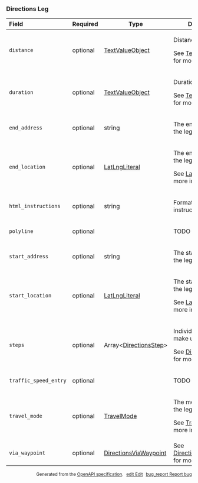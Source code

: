<!--- This is a generated file, do not edit! -->
<!--- [START maps_http_schema_directionsleg] -->
<h3 class="schema-object" id="DirectionsLeg">Directions Leg</h3>

| Field                 | Required | Type                                                                    | Description                                                                                                                                                        |
| :-------------------- | -------- | ----------------------------------------------------------------------- | ------------------------------------------------------------------------------------------------------------------------------------------------------------------ |
| `distance`            | optional | [TextValueObject](#TextValueObject "TextValueObject")                   | <div class="ref-property-description"><p>Distance of the leg.</p><p>See <a href="#TextValueObject">TextValueObject</a> for more information.</div>                 |
| `duration`            | optional | [TextValueObject](#TextValueObject "TextValueObject")                   | <div class="ref-property-description"><p>Duration of the leg.</p><p>See <a href="#TextValueObject">TextValueObject</a> for more information.</div>                 |
| `end_address`         | optional | string                                                                  | <div class="nonref-property-description"><p>The end address of the leg.</p></div>                                                                                  |
| `end_location`        | optional | [LatLngLiteral](#LatLngLiteral "LatLngLiteral")                         | <div class="ref-property-description"><p>The end location of the leg.</p><p>See <a href="#LatLngLiteral">LatLngLiteral</a> for more information.</div>             |
| `html_instructions`   | optional | string                                                                  | <div class="nonref-property-description"><p>Formatted instructions for the leg</p></div>                                                                           |
| `polyline`            | optional |                                                                         | <div class="nonref-property-description"><p>TODO</p></div>                                                                                                         |
| `start_address`       | optional | string                                                                  | <div class="nonref-property-description"><p>The start address of the leg.</p></div>                                                                                |
| `start_location`      | optional | [LatLngLiteral](#LatLngLiteral "LatLngLiteral")                         | <div class="ref-property-description"><p>The start location of the leg.</p><p>See <a href="#LatLngLiteral">LatLngLiteral</a> for more information.</div>           |
| `steps`               | optional | Array&lt;[DirectionsStep](#DirectionsStep "DirectionsStep")&gt;         | <div class="ref-property-description"><p>Individual steps that make up the leg.</p><p>See <a href="#DirectionsStep">DirectionsStep</a> for more information.</div> |
| `traffic_speed_entry` | optional |                                                                         | <div class="nonref-property-description"><p>TODO</p></div>                                                                                                         |
| `travel_mode`         | optional | [TravelMode](#TravelMode "TravelMode")                                  | <div class="ref-property-description"><p>The mode of travel for the leg.</p><p>See <a href="#TravelMode">TravelMode</a> for more information.</div>                |
| `via_waypoint`        | optional | [DirectionsViaWaypoint](#DirectionsViaWaypoint "DirectionsViaWaypoint") | See [DirectionsViaWaypoint](#DirectionsViaWaypoint "DirectionsViaWaypoint") for more information.                                                                  |

<p style="text-align: right; font-size: smaller;">Generated from the <a class="gc-analytics-event" data-category="GMP" data-label="openapi-github" href="https://github.com/googlemaps/openapi-specification" title="Google Maps Platform OpenAPI Specification" class="external">OpenAPI specification</a>.
<a class="gc-analytics-event" data-category="GMP" data-label="openapi-github" style="margin-left: 5px;" href="https://github.com/googlemaps/openapi-specification/blob/main/specification/schema" title="Edit on GitHub"><span class="material-icons">edit</span> Edit</a>
<a class="gc-analytics-event" data-category="GMP" data-label="openapi-github" style="margin-left: 5px;" href="https://github.com/googlemaps/openapi-specification/issues/new?assignees=&labels=type%3A+bug%2C+triage+me&template=bug_report.md&title=[schema] Bug - DirectionsLeg" title="File bug for schema on GitHub"><span class="material-icons">bug_report</span> Report bug</a>
</p>

<!--- [END maps_http_schema_directionsleg] -->
